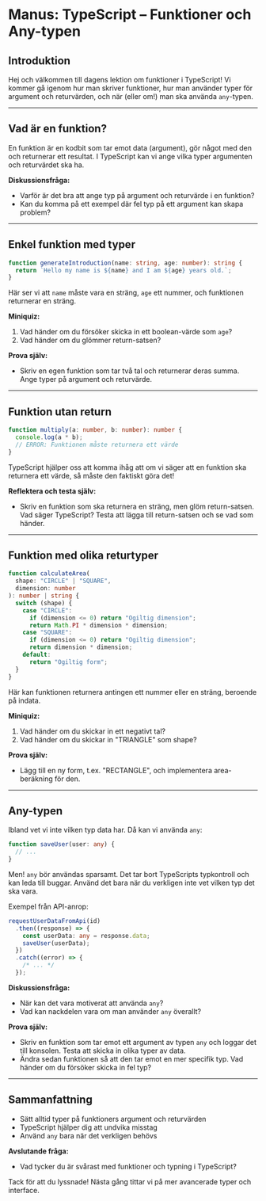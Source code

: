 # Manus: TypeScript – Funktioner och Any-typen

## Introduktion

Hej och välkommen till dagens lektion om funktioner i TypeScript! Vi kommer gå igenom hur man skriver funktioner, hur man använder typer för argument och returvärden, och när (eller om!) man ska använda `any`-typen.

---

## Vad är en funktion?

En funktion är en kodbit som tar emot data (argument), gör något med den och returnerar ett resultat. I TypeScript kan vi ange vilka typer argumenten och returvärdet ska ha.

**Diskussionsfråga:**

- Varför är det bra att ange typ på argument och returvärde i en funktion?
- Kan du komma på ett exempel där fel typ på ett argument kan skapa problem?

---

## Enkel funktion med typer

```ts
function generateIntroduction(name: string, age: number): string {
  return `Hello my name is ${name} and I am ${age} years old.`;
}
```

Här ser vi att `name` måste vara en sträng, `age` ett nummer, och funktionen returnerar en sträng.

**Miniquiz:**

1. Vad händer om du försöker skicka in ett boolean-värde som `age`?
2. Vad händer om du glömmer return-satsen?

**Prova själv:**

- Skriv en egen funktion som tar två tal och returnerar deras summa. Ange typer på argument och returvärde.

---

## Funktion utan return

```ts
function multiply(a: number, b: number): number {
  console.log(a * b);
  // ERROR: Funktionen måste returnera ett värde
}
```

TypeScript hjälper oss att komma ihåg att om vi säger att en funktion ska returnera ett värde, så måste den faktiskt göra det!

**Reflektera och testa själv:**

- Skriv en funktion som ska returnera en sträng, men glöm return-satsen. Vad säger TypeScript? Testa att lägga till return-satsen och se vad som händer.

---

## Funktion med olika returtyper

```ts
function calculateArea(
  shape: "CIRCLE" | "SQUARE",
  dimension: number
): number | string {
  switch (shape) {
    case "CIRCLE":
      if (dimension <= 0) return "Ogiltig dimension";
      return Math.PI * dimension * dimension;
    case "SQUARE":
      if (dimension <= 0) return "Ogiltig dimension";
      return dimension * dimension;
    default:
      return "Ogiltig form";
  }
}
```

Här kan funktionen returnera antingen ett nummer eller en sträng, beroende på indata.

**Miniquiz:**

1. Vad händer om du skickar in ett negativt tal?
2. Vad händer om du skickar in "TRIANGLE" som shape?

**Prova själv:**

- Lägg till en ny form, t.ex. "RECTANGLE", och implementera area-beräkning för den.

---

## Any-typen

Ibland vet vi inte vilken typ data har. Då kan vi använda `any`:

```ts
function saveUser(user: any) {
  // ...
}
```

Men! `any` bör användas sparsamt. Det tar bort TypeScripts typkontroll och kan leda till buggar. Använd det bara när du verkligen inte vet vilken typ det ska vara.

Exempel från API-anrop:

```ts
requestUserDataFromApi(id)
  .then((response) => {
    const userData: any = response.data;
    saveUser(userData);
  })
  .catch((error) => {
    /* ... */
  });
```

**Diskussionsfråga:**

- När kan det vara motiverat att använda `any`?
- Vad kan nackdelen vara om man använder `any` överallt?

**Prova själv:**

- Skriv en funktion som tar emot ett argument av typen `any` och loggar det till konsolen. Testa att skicka in olika typer av data.
- Ändra sedan funktionen så att den tar emot en mer specifik typ. Vad händer om du försöker skicka in fel typ?

---

## Sammanfattning

- Sätt alltid typer på funktioners argument och returvärden
- TypeScript hjälper dig att undvika misstag
- Använd `any` bara när det verkligen behövs

**Avslutande fråga:**

- Vad tycker du är svårast med funktioner och typning i TypeScript?

Tack för att du lyssnade! Nästa gång tittar vi på mer avancerade typer och interface.
